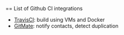== List of Github CI integrations

- [TravisCI](travis-ci.org): build using VMs and Docker
- [GitMate](https://gitmate.io/home): notify contacts, detect duplication
